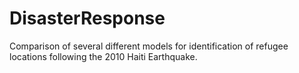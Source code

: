 # DisasterResponse
Comparison of several different models for identification of refugee locations following the 2010 Haiti Earthquake. 

